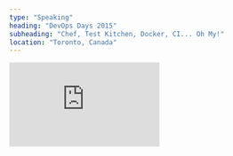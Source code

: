 ```yaml
---
type: "Speaking"
heading: "DevOps Days 2015"
subheading: "Chef, Test Kitchen, Docker, CI... Oh My!"
location: "Toronto, Canada"
---
```

<iframe width="270" height="152" src="https://www.youtube.com/embed/IEQUfo0eUiI" frameborder="0" allowfullscreen></iframe>
